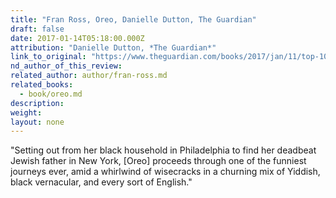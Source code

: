 ```yaml
---
title: "Fran Ross, Oreo, Danielle Dutton, The Guardian"
draft: false
date: 2017-01-14T05:18:00.000Z
attribution: "Danielle Dutton, *The Guardian*"
link_to_original: "https://www.theguardian.com/books/2017/jan/11/top-10-books-about-wild-women"
nd_author_of_this_review:
related_author: author/fran-ross.md
related_books:
  - book/oreo.md
description:
weight:
layout: none
---
```

"Setting out from her black household in Philadelphia to find her deadbeat Jewish father in New York, [Oreo] proceeds through one of the funniest journeys ever, amid a whirlwind of wisecracks in a churning mix of Yiddish, black vernacular, and every sort of English."

